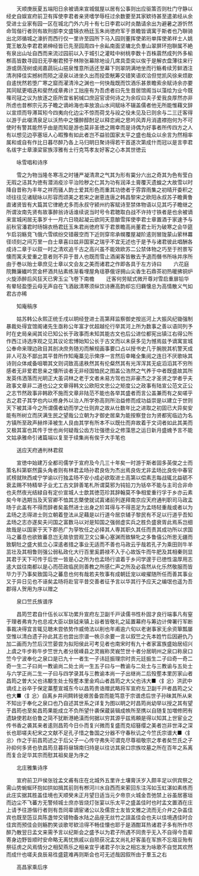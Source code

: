 <!-- { "loadSidebar": true } -->
　　天顺庚辰夏五端阳日余被谪来宣城僦屋以居有公事则出应驱策否则杜门守静以经史自娱宣府前卫有挥使李君者亲贤嗜学辱枉过余数要至其家欵待甚至遣弟经从余受进士业家有园一区在城北门外六月十有七日李君以时炎酷请余出为避暑之游忻然命驾偕行者则有故刑部李文盛锦衣杨廷玉朱尚徳府军于景瞻皆谪寓于斯者也乃聨骑出北郊循城之濠折而西行仅一里许至园所下马入园则董挥使弟珩单挥使弟祥士人姚寛王敏及李君君弟绅经皆已先至园周四十余畆南面坚墉北负羣山翠屏环抱聨属不絶有泉出山址自西而来流过园前以入于城引之灌畦中树桃李数十百株蓊然成列外多榆栁高皆数寻园旧无亭榭君预于林隙张幕除地设几席具壶奕以俟于是解衣盘薄往来行游或荫茂树或阅嘉蔬玩山挹泉惟意所适还至幕下则翠阴满地坐而行觞肴续芳鲜酒注清冽择佳实撼树而陨之浸泉以进坐久出而投壶觥筹交错笑语欢洽但觉凯风徐来烦歊自逺恍然若堕广寒之窟而濯清泠之渊也一何快哉既而饮酒乐甚景瞻索余赋诗余亦要其同赋更唱迭和斐然成章弗计工拙座有为吾虑者曰先生昔居馆阁当以藻绘为业今既罹司冦之议为放逐之臣所宜省躬缄口庶逭官谤何诗之为余叹曰夫子爱我良厚然亦非所虑也昔栁宗元苏子瞻之谪岭海也率放浪山水间赋咏不辍盖儒者他无所能惟藉文辞以宣烦而导滞耳矧今四夷向化边尘不惊而荷戈与祋之役未见及已则余与二三迁客得以游于此啜清泉足以沃热中之懐醉醇酎足以释恋阙之思吟风弄月消遣襟抱何为不可使时有警其能然乎由是而知是游也莫非圣徳之赐幸而是诗偶为好事者所传四方之人有以想见边亭塞垣人心暇豫有如此者岂不益验国家太平之盛也哉众以余言为然相率属和或自有作比日暮尽醉乃各上马归眀日聚诗得若干首遂次第成什而冠以是言李君名绂字士章濠梁宦族淳雅有士行克笃孝友好客之心本其世徳云

　　咏雪唱和诗序

　　雪之为物当隆冬寒冱之时锺严凝清肃之气其为形有霙分六出之奇其为色有莹白无瑕之洁其为徳有潜消疫沴平治险秽之仁其为功有润泽土膏覆灭遗蝗之大故雪以时降自昔称为丰年之祥而骚人韵士爱其形色而重其功徳者于雰霏雨集之初晴开委积之顷往往见诸赋咏以形容而颂美之若宋之谢恵连唐之韩昌黎宋之欧阳永叔苏子瞻黄鲁直诸贤皆有大篇其它律絶尤多而永叔守颍州约客赋诗至禁体物语以见其巧子瞻继之所谓汝南先贤有故事醉翁诗话谁续说当时号令君聴取白战不许持寸铁者是也余被谪来宣城闲居无事岁十一月六日晓起凝云欲同天意酿雪挥使李君士章置酒于家速予与前秋官潘君时旸锦衣杨君廷玉朱君尚徳府军于君景瞻高尚董君士珩为破寒之会华筵乍启羽觞竞飞俄六雪缤纷交错蔽空而下近则穿帘承幌覆屋凝阶逺则冒陇蒙山萦林羃径顷刻之间万里一白士章喜曰兹非国家之瑞乎不宜无述也于是予与诸君彼此唱酬各成诗二章于以叙一时之清欢追千古之高兴虽不能效欧苏二公禁体物之巧至于拊景写懐而寓夫爱重之意者则不异于昔人也既而雪止酒阑客皆散去予退而僭书所咏并序所由于巻以贻士章庶见士章以文会友之美而诸君之作即各具于左方诗曰
　　六花庭院舞廉纎吟赏金杯酒共拈素练渐看埋屋角瑶篸俄讶拥山尖香生石鼎茶初热暖拂铜炉火旋添醉后风狂天已霁玉尘飞卷下南檐
　　迁客何劳赋式微开尊对雪启重扉铅华有晕轻盈堕云母无声自在飞酒敌清寒须纵饮诗赓高韵却忘归羇懐总为高情散义气如君古亦稀

　　知庵稿序

　　姑苏韩公永熙正统壬戌以眀经登进士高第拜监察御史按巡河上大振风纪锄强制暴裁处得宜馆阁诸先生亟称公年富才优超越伦行举其河上所为数事之善以语同列予时在史局亲闻其论已知公长于政事而未知其能古文也后公进位都宪出镇江右得公所作西江诗选序观之见其议论宏博始知公长于古文而以未获多见为憾焉兹予谪寓宣城公奉命来理边政目其剖决庶务随刃而解规画事要口占以授书史几于腕脱其机警天成非人可及不鄙出其平昔所作知庵藁见示俾序一言然后幸睹全集阅之连日不厌歌咏其诗则众体咸备咀嚼其文则词致高逺秩然其有伦粲然其有光浑浑其无疵滔滔其不穷所感者无非爱君思亲之懐所谈者无非经国恤民之图盖公浩然之气养于中者既盛故其所发英伟洒落而光眀正大虽词林之老于文者未易方驾也岂非豪杰之才圣贤之学者乎夫政事文章非二道也公之文章得韩文公欧阳文忠公之矩度公之政事有陆宣公范文正公之志节然政事非韩欧不施而文章非陆范不能也各举其盛者而言公盖兼而有之矣嗟乎古之君子其学也内以修身外以治人所学弥高则所治益修而成功益崇是以建立于世则天下被其泽今之所谓儒者幼而学之仕则弃之故从仕数年比之进取之初固已大异矣安能有所树立而厌满生民之望哉公立朝为才御史居臬为能按察登台为贤都宪临边为名方镇所至政声赫烨泽被生人艮由其学有所本不以既仕而弃故着于文词者如此其美而又极其富也其传于世也尚何疑哉公齿方壮强徳业之修藻思之运日新月盛媿予言不能文姑承雅命引诸篇端以复至于续集尚有俟于大手笔也

　　送应天府通判林君叙

　　宣徳中始建万全都司儒学于宣府及今几三十年矣一时游于斯者固多英俊之士而策名科第崭然露头角者则有林君孟旸孙君良佐为杰出焉良佐尤非孟旸比良佐中春官贰榜就陜西咸宁学谕以行独孟旸不安小成必欲取进士高第以偿素志每战辄北益砺不衰孟赐不特精举子业尤工古文辞善笔札所谓莫邪为钝铅刀为铦卒不能与主司合非命也夫然夜光结緑自有定价宣城人士歆其徳范珍其辞翰莫不争相爱重行孚于乡亦云素矣今年选期当及天官卿不恤其志槩使就试寘诸前列遂拜南京应天府通判职司马政孟旸于此盖有不得而辞者矣虽然进士出身之阶耳得与不得恶足为孟旸轻重哉或者以为孟旸之志得进士则立朝着登法从足藉是以行道今居京辅子黎民有不足以行道乎吾知孟旸之志亦遂矣夫问国之富数马以对是知国之强弱虚实兵之胜负盛衰胥此焉系岂细故哉是以国家于天下郡邑广为孶牧任之必择其人専其职久其任而责其成功所以求国马之蕃息也欲致蕃息岂无故欤尝观卫文公秉心塞渊而致騋牝之多鲁僖公所思无疆而致駉牡之盛大抵立心深逺者措之事业无适而不善也马政云乎哉若孔子为乘田则牛羊茁壮及其相鲁则强公弱私政化大行百里奚爵禄不入于心故饭牛而牛肥及其相秦则显其君于天下可传于后世一皆是心之所为也孟旸行谊着于乡问学邃于已徳性温厚用志逺大兹往南都以是心而莅政临民则善教之所感仁声之所及必翕然从化乐然敬服而皆毕力于乃事矣致国马之蕃息也何有哉若夫牧事有成朝廷宠以峻擢随所任而善其事业又于异日见也不诬矣孟旸将赴官平昔交善者征予言以华其行予应天之编氓也遥为吾郡得人贺用为序以赠之

　　泉口竺氏族谱序

　　昌筠竺君自什伍长以军功累升宣府左卫副千戸读儒书性朴固才良行端事凡有窒于理者弗肯为也总戎大臣以鈇钺来镇上谷者皆敬礼之延置幕府与筹边计俾署行军断事裁决得宜言辄见聴未尝依势作威倚法以削也年甫逾六旬以老谢事家无余资箪瓢屡空惟以清白遗子孙此其志也尝出宗谱一帙示余要一言以叙竺之先本姓竹后因避仇乃加二画而为竺后汉竺晏尝为拟阳侯此可考见者也南宋时有九十者家富族盛始居绍兴上虞之牛步称牛步竺世九者分居嵊县之灵峩称灵峩竺世十者分居眀州之泉口称泉口竺今宁波奉化之泉口是已九十一者生一子讳廷振理宗时贡元廷振生二子曰奇一奇二奇一生二子曰尚一教谕尚二处士尚一生五子曰与一教谕与二处士与三教谕与五处士与六学正尚二生一子曰与四学录其与三教谕本尚一子出继尚二后殁塟本里厉家山者昌筠之曽大父也讳颙生处士殁塟本里金鸡山者昌筠之大父也讳大■〈釒忩〉洪武中谪戍上谷卒于保定藁塟宣城东今以昌筠贵诰赠武略将军宣府左卫副千戸者昌筠之父也大■〈釒忩〉自离乡井间闗转徙艰苦备尝而能笃意于宗谱虑后世子孙昧其所从来不知出于奉化之泉口也乃自述其世系之详复为图以眀之时昌筠尚幼举以授之其有望于昌筠也至矣昌筠果能成立不负所望什袭保蔵装辑成帙所至携以自随复加増修罔有遗缺使若赵伯鲁之简不犹断港絶潢而何据以穷其源乎兹焉頼是得以知其上世宦业之传书香之袭其来者逺则昌筠今日仆而复兴微而复盛而克绍簮缨之美者岂非世泽之深长也耶嗟夫杞宋之文献不足孔子惜之鲁国之分器不守春秋讥之今竺氏宗谱大■〈釒忩〉作之于前昌筠述之于后父子一心传守弗失可谓克尽尊祖敬宗之孝者矣竺氏之子孙抑何多贤也欤昌筠旦暮将昼锦南归持是以往访其泉口宗族坟墓之所在百年之系离而复合足华其宗而慰其祖矣是为序之

　　北庄雅集诗序

　　宣府前卫戸侯张铨孟文甫有庄在北城外五里许土壤膏沃岁入颇丰足以供宾祭之需山势蜿蜒环抱如拱如揖其前则有栁河川水自西而来萦回东注泻如玉虹湛如素练而此庄实据其胜盖佳境也天顺癸未正月望日适当元夕帝京火城金吾弛禁上谷虽居塞垣而边尘不飞蕃方无警倾城士庶亦皆烧灯张宴以乐太平之盛盖佳时也时孟文置酒在庄上请予往游偕行者则有吾同辈谪宦诸公以及儒宫士友皆文雅之流而无介弁之杂盖佳宾也既至笾豆具陈盏斚交错物备水陆之品座无丝竹之諠盖佳会也夫以佳境遇佳时合佳宾而预佳会则觞酌笑谈歌咢欵洽得不畅佳懐也耶于是酒酣耳热诸君子多有所作尽醉乃散翌日孟文来需予言以纪斯会之盛予以为君子所遇不同贵乎无入不自得今吾辈寄身边野皆顺时安命略无离忧旅戚以自陨获况孟文尚礼好客虽在军旅不忘爼豆殆有祭征虏之风焉情分之相契燕乐之相亲宜乎诸君子尔汝之相忘发为咏歌不自觉其欢然而成什也嗟夫良辰易徃盛筵难再则斯会也可无述哉因叙所由于羣玉之右

　　高昌家乘后序

